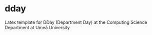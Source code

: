 # dday

Latex template for DDay (Department Day) at the Computing Science Department at Umeå University
